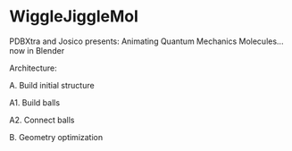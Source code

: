 # WiggleJiggleMol
PDBXtra and Josico presents: Animating Quantum Mechanics Molecules... now in Blender

Architecture:

A. Build initial structure

  A1. Build balls 

  A2. Connect balls 
  
B. Geometry optimization
